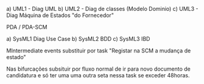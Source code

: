 a) UML1 - Diag UML
b) UML2 - Diag de classes (Modelo Dominio)
c) UML3 - Diag Máquina de Estados "do Fornecedor"

PDA / PDA-SCM

a) SysML1 Diag Use Case
b) SysML2 BDD
c) SysML3 IBD



MIntermediate events substituir por task "Registar na SCM a mudança de estado"

Nas bifurcações subsituir por fluxo normal de ir para novo documento de candidatura e só ter uma uma outra seta nessa task se exceder 48horas.